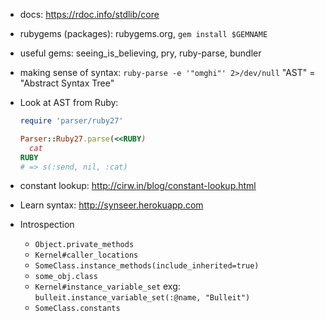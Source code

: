 * docs: https://rdoc.info/stdlib/core
* rubygems (packages): rubygems.org, `gem install $GEMNAME`
* useful gems: seeing_is_believing, pry, ruby-parse, bundler
* making sense of syntax: `ruby-parse -e '"omghi"' 2>/dev/null`
  "AST" = "Abstract Syntax Tree"
* Look at AST from Ruby:

  ```ruby
  require 'parser/ruby27'

  Parser::Ruby27.parse(<<RUBY)
    cat
  RUBY
  # => s(:send, nil, :cat)
  ```
* constant lookup: http://cirw.in/blog/constant-lookup.html
* Learn syntax: http://synseer.herokuapp.com
* Introspection
  * `Object.private_methods`
  * `Kernel#caller_locations`
  * `SomeClass.instance_methods(include_inherited=true)`
  * `some_obj.class`
  * `Kernel#instance_variable_set`
    exg: `bulleit.instance_variable_set(:@name, "Bulleit")`
  * `SomeClass.constants`
